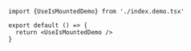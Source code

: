 <!--
 * @Author: Loogeek xiaolong3956@gmail.com
 * @Date: 2023-11-23 13:04:52
 * @LastEditors: Loogeek xiaolong3956@gmail.com
 * @LastEditTime: 2023-11-23 14:42:29
 * @FilePath: /hooks/src/useIsMounted/index.md
 * @Description: 这是默认设置,请设置`customMade`, 打开koroFileHeader查看配置 进行设置: https://github.com/OBKoro1/koro1FileHeader/wiki/%E9%85%8D%E7%BD%AE
-->
```tsx
import {UseIsMountedDemo} from './index.demo.tsx'

export default () => {
  return <UseIsMountedDemo />
}

```